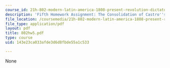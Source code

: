 ```yaml
---
course_id: 21h-802-modern-latin-america-1808-present-revolution-dictatorship-democracy-spring-2005
description: 'Fifth Homework Assignment: The Consolidation of Castro''s Revolution.'
file_location: /coursemedia/21h-802-modern-latin-america-1808-present-revolution-dictatorship-democracy-spring-2005/143e23ca033afde3d6d8fbde55a1c533_802hw5.pdf
file_type: application/pdf
layout: pdf
title: 802hw5.pdf
type: course
uid: 143e23ca033afde3d6d8fbde55a1c533

---
```

None